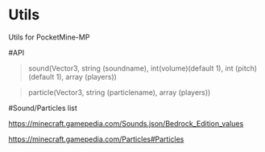 # Utils
Utils for PocketMine-MP

#API
> sound(Vector3, string (soundname), int(volume)(default 1), int (pitch)(default 1), array (players))

>particle(Vector3, string (particlename), array (players))

#Sound/Particles list

https://minecraft.gamepedia.com/Sounds.json/Bedrock_Edition_values

https://minecraft.gamepedia.com/Particles#Particles
